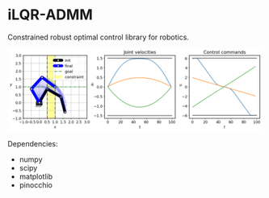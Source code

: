 # iLQR-ADMM
Constrained robust optimal control library for robotics.

![alt text](images/3dof.png)


Dependencies:
- numpy
- scipy
- matplotlib
- pinocchio